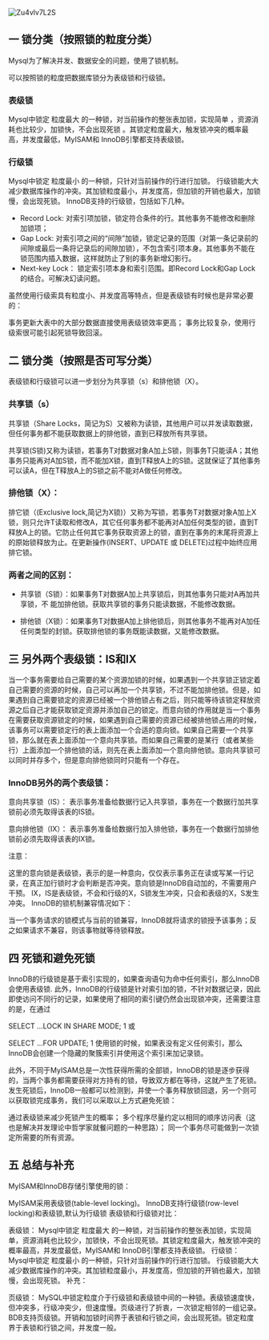 ![Zu4vlv7L2S](C:\Users\p2yh\Documents\zach\note\topk\Mysql\Mysql锁机制.assets\Zu4vlv7L2S.png)



## 一 锁分类（按照锁的粒度分类）

Mysql为了解决并发、数据安全的问题，使用了锁机制。

可以按照锁的粒度把数据库锁分为表级锁和行级锁。

### 表级锁

Mysql中锁定 粒度最大 的一种锁，对当前操作的整张表加锁，实现简单 ，资源消耗也比较少，加锁快，不会出现死锁 。其锁定粒度最大，触发锁冲突的概率最高，并发度最低，MyISAM和 InnoDB引擎都支持表级锁。

### 行级锁

Mysql中锁定 粒度最小 的一种锁，只针对当前操作的行进行加锁。 行级锁能大大减少数据库操作的冲突。其加锁粒度最小，并发度高，但加锁的开销也最大，加锁慢，会出现死锁。 InnoDB支持的行级锁，包括如下几种。

- Record Lock: 对索引项加锁，锁定符合条件的行。其他事务不能修改和删除加锁项；
- Gap Lock: 对索引项之间的“间隙”加锁，锁定记录的范围（对第一条记录前的间隙或最后一条将记录后的间隙加锁），不包含索引项本身。其他事务不能在锁范围内插入数据，这样就防止了别的事务新增幻影行。
- Next-key Lock： 锁定索引项本身和索引范围。即Record Lock和Gap Lock的结合。可解决幻读问题。

虽然使用行级索具有粒度小、并发度高等特点，但是表级锁有时候也是非常必要的：

事务更新大表中的大部分数据直接使用表级锁效率更高；
事务比较复杂，使用行级索很可能引起死锁导致回滚。
## 二 锁分类（按照是否可写分类）
表级锁和行级锁可以进一步划分为共享锁（s）和排他锁（X）。

### 共享锁（s）

共享锁（Share Locks，简记为S）又被称为读锁，其他用户可以并发读取数据，但任何事务都不能获取数据上的排他锁，直到已释放所有共享锁。

共享锁(S锁)又称为读锁，若事务T对数据对象A加上S锁，则事务T只能读A；其他事务只能再对A加S锁，而不能加X锁，直到T释放A上的S锁。这就保证了其他事务可以读A，但在T释放A上的S锁之前不能对A做任何修改。

### 排他锁（X）：

排它锁（(Exclusive lock,简记为X锁)）又称为写锁，若事务T对数据对象A加上X锁，则只允许T读取和修改A，其它任何事务都不能再对A加任何类型的锁，直到T释放A上的锁。它防止任何其它事务获取资源上的锁，直到在事务的末尾将资源上的原始锁释放为止。在更新操作(INSERT、UPDATE 或 DELETE)过程中始终应用排它锁。

### 两者之间的区别：

- 共享锁（S锁）：如果事务T对数据A加上共享锁后，则其他事务只能对A再加共享锁，不 能加排他锁。获取共享锁的事务只能读数据，不能修改数据。

- 排他锁（X锁）：如果事务T对数据A加上排他锁后，则其他事务不能再对A加任任何类型的封锁。获取排他锁的事务既能读数据，又能修改数据。

## 三 另外两个表级锁：IS和IX

当一个事务需要给自己需要的某个资源加锁的时候，如果遇到一个共享锁正锁定着自己需要的资源的时候，自己可以再加一个共享锁，不过不能加排他锁。但是，如果遇到自己需要锁定的资源已经被一个排他锁占有之后，则只能等待该锁定释放资源之后自己才能获取锁定资源并添加自己的锁定。而意向锁的作用就是当一个事务在需要获取资源锁定的时候，如果遇到自己需要的资源已经被排他锁占用的时候，该事务可以需要锁定行的表上面添加一个合适的意向锁。如果自己需要一个共享锁，那么就在表上面添加一个意向共享锁。而如果自己需要的是某行（或者某些行）上面添加一个排他锁的话，则先在表上面添加一个意向排他锁。意向共享锁可以同时并存多个，但是意向排他锁同时只能有一个存在。

### InnoDB另外的两个表级锁：

意向共享锁（IS）： 表示事务准备给数据行记入共享锁，事务在一个数据行加共享锁前必须先取得该表的IS锁。

意向排他锁（IX）： 表示事务准备给数据行加入排他锁，事务在一个数据行加排他锁前必须先取得该表的IX锁。

注意：

这里的意向锁是表级锁，表示的是一种意向，仅仅表示事务正在读或写某一行记录，在真正加行锁时才会判断是否冲突。意向锁是InnoDB自动加的，不需要用户干预。
IX，IS是表级锁，不会和行级的X，S锁发生冲突，只会和表级的X，S发生冲突。
InnoDB的锁机制兼容情况如下：


当一个事务请求的锁模式与当前的锁兼容，InnoDB就将请求的锁授予该事务；反之如果请求不兼容，则该事物就等待锁释放。

## 四 死锁和避免死锁
InnoDB的行级锁是基于索引实现的，如果查询语句为命中任何索引，那么InnoDB会使用表级锁. 此外，InnoDB的行级锁是针对索引加的锁，不针对数据记录，因此即使访问不同行的记录，如果使用了相同的索引键仍然会出现锁冲突，还需要注意的是，在通过

SELECT ...LOCK IN SHARE MODE;
1
或

SELECT ...FOR UPDATE;
1
使用锁的时候，如果表没有定义任何索引，那么InnoDB会创建一个隐藏的聚簇索引并使用这个索引来加记录锁。

此外，不同于MyISAM总是一次性获得所需的全部锁，InnoDB的锁是逐步获得的，当两个事务都需要获得对方持有的锁，导致双方都在等待，这就产生了死锁。 发生死锁后，InnoDB一般都可以检测到，并使一个事务释放锁回退，另一个则可以获取锁完成事务，我们可以采取以上方式避免死锁：

通过表级锁来减少死锁产生的概率；
多个程序尽量约定以相同的顺序访问表（这也是解决并发理论中哲学家就餐问题的一种思路）；
同一个事务尽可能做到一次锁定所需要的所有资源。
## 五 总结与补充
MyISAM和InnoDB存储引擎使用的锁：

MyISAM采用表级锁(table-level locking)。
InnoDB支持行级锁(row-level locking)和表级锁,默认为行级锁
表级锁和行级锁对比：

表级锁： Mysql中锁定 粒度最大 的一种锁，对当前操作的整张表加锁，实现简单，资源消耗也比较少，加锁快，不会出现死锁。其锁定粒度最大，触发锁冲突的概率最高，并发度最低，MyISAM和 InnoDB引擎都支持表级锁。
行级锁： Mysql中锁定 粒度最小 的一种锁，只针对当前操作的行进行加锁。 行级锁能大大减少数据库操作的冲突。其加锁粒度最小，并发度高，但加锁的开销也最大，加锁慢，会出现死锁。
补充：

页级锁： MySQL中锁定粒度介于行级锁和表级锁中间的一种锁。表级锁速度快，但冲突多，行级冲突少，但速度慢。页级进行了折衷，一次锁定相邻的一组记录。BDB支持页级锁。开销和加锁时间界于表锁和行锁之间，会出现死锁。锁定粒度界于表锁和行锁之间，并发度一般。
